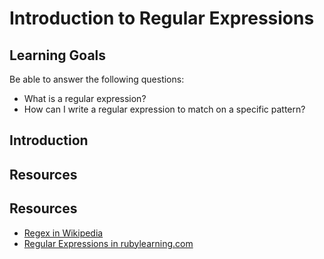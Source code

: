 # Introduction to Regular Expressions
## Learning Goals
Be able to answer the following questions:  
- What is a regular expression?
- How can I write a regular expression to match on a specific pattern?


## Introduction  


## Resources

## Resources
-  [Regex in Wikipedia](https://en.wikipedia.org/wiki/Regular_expression)
-  [Regular Expressions in rubylearning.com](http://rubylearning.com/satishtalim/ruby_regular_expressions.html)
